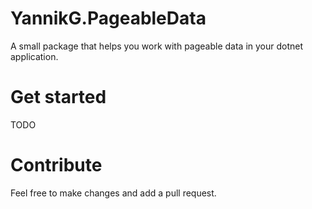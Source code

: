 # YannikG.PageableData
A small package that helps you work with pageable data in your dotnet application.

# Get started
TODO

# Contribute
Feel free to make changes and add a pull request.
